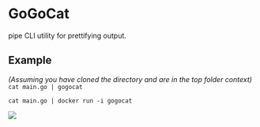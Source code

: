 # GoGoCat
pipe CLI utility for prettifying output.

## Example
_(Assuming you have cloned the directory and are in the top folder context)_
```cat main.go | gogocat```

```cat main.go | docker run -i gogocat```

![](readme.gif)